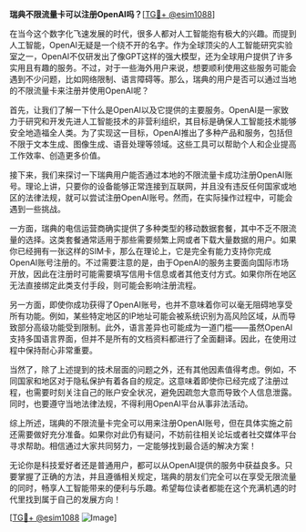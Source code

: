 **瑞典不限流量卡可以注册OpenAI吗？**[[TG💪+ @esim1088](https://t.me/s/esim1088)]

在当今这个数字化飞速发展的时代，很多人都对人工智能抱有极大的兴趣。而提到人工智能，OpenAI无疑是一个绕不开的名字。作为全球顶尖的人工智能研究实验室之一，OpenAI不仅研发出了像GPT这样的强大模型，还为全球用户提供了许多实用且有趣的服务。不过，对于一些海外用户来说，想要顺利使用这些服务可能会遇到不少问题，比如网络限制、语言障碍等。那么，瑞典的用户是否可以通过当地的不限流量卡来注册并使用OpenAI呢？

首先，让我们了解一下什么是OpenAI以及它提供的主要服务。OpenAI是一家致力于研究和开发先进人工智能技术的非营利组织，其目标是确保人工智能技术能够安全地造福全人类。为了实现这一目标，OpenAI推出了多种产品和服务，包括但不限于文本生成、图像生成、语音处理等领域。这些工具可以帮助个人和企业提高工作效率、创造更多价值。

接下来，我们来探讨一下瑞典用户能否通过本地的不限流量卡成功注册OpenAI账号。理论上讲，只要你的设备能够正常连接到互联网，并且没有违反任何国家或地区的法律法规，就可以尝试注册OpenAI账号。然而，在实际操作过程中，可能会遇到一些挑战。

一方面，瑞典的电信运营商确实提供了多种类型的移动数据套餐，其中不乏不限流量的选择。这类套餐通常适用于那些需要频繁上网或者下载大量数据的用户。如果你已经拥有一张这样的SIM卡，那么在理论上，它是完全有能力支持你完成OpenAI账号注册的。不过需要注意的是，由于OpenAI的服务主要面向国际市场开放，因此在注册时可能需要填写信用卡信息或者其他支付方式。如果你所在地区无法直接绑定此类支付手段，则可能会影响注册流程。

另一方面，即使你成功获得了OpenAI账号，也并不意味着你可以毫无阻碍地享受所有功能。例如，某些特定地区的IP地址可能会被系统识别为高风险区域，从而导致部分高级功能受到限制。此外，语言差异也可能成为一道门槛——虽然OpenAI支持多国语言界面，但并不是所有的文档资料都进行了全面翻译。因此，在使用过程中保持耐心非常重要。

当然了，除了上述提到的技术层面的问题之外，还有其他因素值得考虑。例如，不同国家和地区对于隐私保护有着各自的规定。这意味着即使你已经完成了注册过程，也需要时刻关注自己的账户安全状况，避免因疏忽大意而导致个人信息泄露。同时，也要遵守当地法律法规，不得利用OpenAI平台从事非法活动。

综上所述，瑞典的不限流量卡完全可以用来注册OpenAI账号，但在具体实施之前还需要做好充分准备。如果你对此仍有疑问，不妨前往相关论坛或者社交媒体平台寻求帮助。相信通过大家共同努力，一定能够找到最合适的解决方案！

无论你是科技爱好者还是普通用户，都可以从OpenAI提供的服务中获益良多。只要掌握了正确的方法，并且遵循相关规定，瑞典的朋友们完全可以在享受无限流量的同时，畅享人工智能带来的便利与乐趣。希望每位读者都能在这个充满机遇的时代里找到属于自己的发展方向！

[[TG💪+ @esim1088](https://t.me/s/esim1088) ![Image](https://i.postimg.cc/4NQfJmqS/Snipaste-2025-05-13-00-14-12.png)]